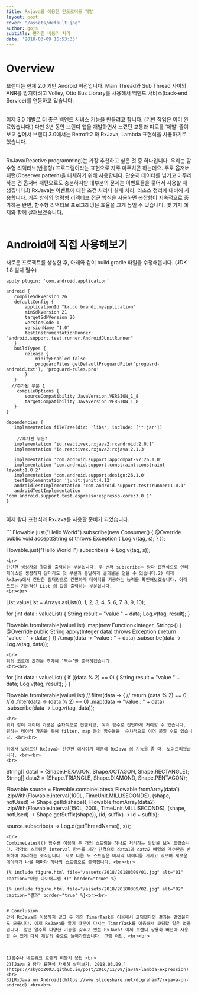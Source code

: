 ```yaml
---
title: Rxjava를 이용한 안드로이드 개발
layout: post
cover: "/assets/default.jpg"
author: gojs
subtitle: 편리한 비동기 처리
date: '2018-03-09 16:53:35'
---
```


# Overview
브랜디는 현재 2.0 기반 Android 버전입니다. Main Thread와 Sub Thread 사이의 ANR를 방지하려고 Volley, Otto Bus Library를 사용해서 백엔드 서비스(back-end Service)를 연동하고 있습니다. <br><br>

이제 3.0 개발로 더 좋은 백엔드 서비스 기능을 만들려고 합니다. (기반 작업은 이미 완료했습니다.) 다만 3년 동안 브랜디 앱을 개발하면서 느꼈던 고통과 피로를 ‘제발’ 줄여보고 싶어서 브랜디 3.0에서는 Retrofit2 와 RxJava, Lambda 표현식을 사용하기로 했습니다. <br><br>

RxJava(Reactive programming)는 가장 추천하고 싶은 것 중 하나입니다. 우리는 함수형 리액티브(반응형) 프로그램이라는 표현으로 자주 마주치곤 하는데요. 주로 옵저버 패턴(Observer pattern)을 대체하기 위해 사용합니다. 단순히 데이터를 넘기고 마무리하는 건 옵저버 패턴으로도 충분하지만 대부분의 문제는 이벤트들을 묶어서 사용할 때 생깁니다.1) RxJava는 이벤트에 대한 조건 처리나 실패 처리, 리소스 정리에 대비해 사용합니다. 기존 방식의 명령형 리액티브 접근 방식을 사용하면 복잡함이 지속적으로 증가하는 반면, 함수형 리액티브 프로그래밍은 효율을 크게 높일 수 있습니다. 몇 가지 예제와 함께 살펴보겠습니다. <br><br>


#  Android에 직접 사용해보기
새로운 프로젝트를 생성한 후, 아래와 같이  build.gradle 파일을 수정해봅시다. (JDK 1.8 설치 필수) <br>
```
apply plugin: 'com.android.application'

android {
   compileSdkVersion 26
   defaultConfig {
       applicationId "kr.co.brandi.myapplication"
       minSdkVersion 21
       targetSdkVersion 26
       versionCode 1
       versionName "1.0"
       testInstrumentationRunner "android.support.test.runner.AndroidJUnitRunner"
   }
   buildTypes {
       release {
           minifyEnabled false
           proguardFiles getDefaultProguardFile('proguard-android.txt'), 'proguard-rules.pro'
       }
   }
  //추가된 부분 1
	compileOptions {
       sourceCompatibility JavaVersion.VERSION_1_8
       targetCompatibility JavaVersion.VERSION_1_8
   }
}

dependencies {
   implementation fileTree(dir: 'libs', include: ['*.jar'])

	//추가된 부분2
   implementation 'io.reactivex.rxjava2:rxandroid:2.0.1'
   implementation 'io.reactivex.rxjava2:rxjava:2.1.3'

   implementation 'com.android.support:appcompat-v7:26.1.0'
   implementation 'com.android.support.constraint:constraint-layout:1.0.2'
   implementation 'com.android.support:design:26.1.0'
   testImplementation 'junit:junit:4.12'
   androidTestImplementation 'com.android.support.test:runner:1.0.1'
   androidTestImplementation 'com.android.support.test.espresso:espresso-core:3.0.1'
}
```
<br>
이제 람다 표현식과 RxJava를 사용할 준비가 되었습니다.
<br><br>
```
Flowable.just("Hello World").subscribe(new Consumer<String>() {
   @Override
   public void accept(String s) throws Exception {
       Log.v(tag, s);
   }
});

Flowable.just("Hello World !").subscribe(s -> Log.v(tag, s));
```
<br>
간단한 생성자와 결과를 출력하는 부분입니다. 두 번째 subscribe는 람다 표현식으로 인터페이스를 생성하지 않더라도 첫 부분과 동일하게 결과물을 얻을 수 있습니다.2) 이제 RxJava에서 간단한 필터링으로 간편하게 데이터를 가공하는 능력을 확인해보겠습니다. 아래 코드는 기본적인 List 의 값을 출력하는 부분입니다.
<br><br>
```
List<Integer> valueList = Arrays.asList(0, 1, 2, 3, 4, 5, 6, 7, 8, 9, 10);

for (int data : valueList) {
   String result = "value " + data;
   Log.v(tag, result);
}

Flowable.fromIterable(valueList)
       .map(new Function<Integer, String>() {
           @Override
           public String apply(Integer data) throws Exception {
               return "value : " + data;
           }
       })
       //.map(data -> "value : " + data)
       .subscribe(data -> Log.v(tag, data));
```
<br>
위의 코드에 조건을 추가해 ’짝수’만 출력하겠습니다.
<br><br>
```
for (int data : valueList) {
   if ((data % 2) == 0) {
       String result = "value " + data;
       Log.v(tag, result);
   }
}

Flowable.fromIterable(valueList)
       //.filter(data -> {
       //      return (data % 2) == 0;
       //})
       .filter(data -> (data % 2) == 0)
       .map(data -> "value : " + data)
       .subscribe(data -> Log.v(tag, data));
```
<br>
위와 같이 데이터 가공은 순차적으로 진행되고, 여러 함수로 간단하게 처리할 수 있습니다. 원하는 데이터 가공을 위해 filter, map 등의 함수들을  순차적으로 이어 붙일 수도 있습니다. <br><br>

위에서 보여드린 RxJava는 간단한 예시이기 때문에 RxJava 의 기능을 좀 더  보여드리겠습니다. <br><br>
<br>
```
String[] data1 = {Shape.HEXAGON, Shape.OCTAGON, Shape.RECTANGLE};
String[] data2 = {Shape.TRIANGLE, Shape.DIAMOND, Shape.PENTAGON};

Flowable<String> source =
       Flowable.combineLatest(
               Flowable.fromArray(data1)
                       .zipWith(Flowable.interval(100L, TimeUnit.MILLISECONDS), (shape, notUsed) -> Shape.getId(shape)),
               Flowable.fromArray(data2)
                       .zipWith(Flowable.interval(150L, 200L, TimeUnit.MILLISECONDS), (shape, notUsed) -> Shape.getSuffix(shape)),
               (id, suffix) -> id + suffix);

source.subscribe(s -> Log.d(getThreadName(), s));
```
<br>
CombineLatest() 함수를 이용해 두 개의 스트림을 하나로 처리하는 방법을 보여 드렸습니다. 각각의 스트림은 interval 함수를 시간 간격으로 data1과 data2 배열의 개수만큼 반복하여 처리하는 로직입니다. 서로 다른 두 스트림은 마지막 데이터를 가지고 있으며 새로운 데이터가 나올 때마다 하나의 스트림으로 출력됩니다. <br><br>

{% include figure.html file="/assets/2018/20180309/01.jpg" alt="01" caption="마블 다이어그램 3)" border="true" %}

{% include figure.html file="/assets/2018/20180309/02.jpg" alt="02" caption="결과" border="true" %}<br><br>


# Conclusion
만약 RxJava를 이용하지 않고 두 개의 TimerTask를 이용해서 코딩했다면 결과는 같았을지도 모릅니다. 이제 RxJava를 알기 때문에 다시는 TimerTask를 이용해서 코딩할 일은 없을 겁니다. 알면 알수록 다양한 기능을 갖추고 있는 RxJava! 이제 브랜디 상용화 버전에 사용할 수 있게 다시 개발의 숲으로 들어가겠습니다. 그럼 이만. <br><br>



1)함수나 네트워크 호출의 비동기 응답 <br>
2)[Java 8 람다 표현식 자세히 살펴보기, 2018.03.09.](https://skyoo2003.github.io/post/2016/11/09/java8-lambda-expression) <br>
3)[RxJava on Android](https://www.slideshare.net/dcgraham7/rxjava-on-android) <br><br>
